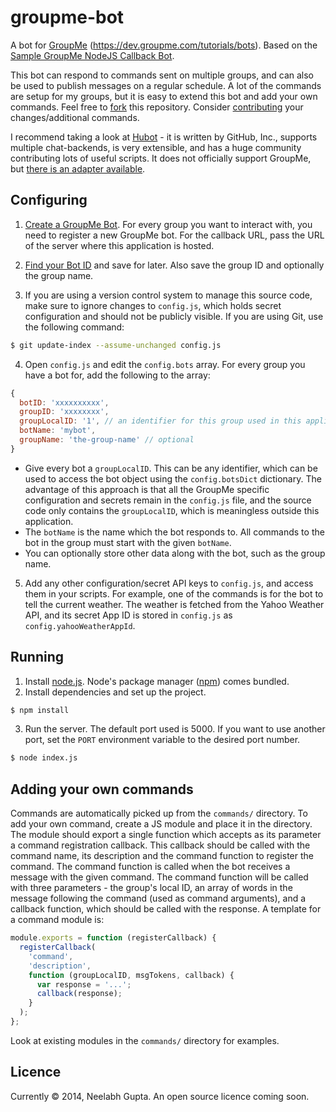 groupme-bot
===========
A bot for [GroupMe](https://groupme.com/) (https://dev.groupme.com/tutorials/bots).
Based on the [Sample GroupMe NodeJS Callback Bot](https://github.com/groupme/bot-tutorial-nodejs).

This bot can respond to commands sent on multiple groups, and can also be used to publish messages on a regular schedule.
A lot of the commands are setup for my groups, but it is easy to extend this bot and add your own commands.
Feel free to [fork](https://help.github.com/articles/fork-a-repo/) this repository.
Consider [contributing](https://guides.github.com/activities/contributing-to-open-source/#contributing) your changes/additional commands.

I recommend taking a look at [Hubot](https://hubot.github.com/) - it is written by GitHub, Inc., supports multiple
chat-backends, is very extensible, and has a huge community contributing lots of useful scripts. It does not officially support
GroupMe, but [there is an adapter available](https://github.com/AdamEdgett/hubot-groupme).

Configuring
-----------
1. [Create a GroupMe Bot](https://github.com/groupme/bot-tutorial-nodejs#next-create-a-groupme-bot).
For every group you want to interact with, you need to register a new GroupMe bot. For the callback URL, pass the URL of the server where this application is hosted.

2. [Find your Bot ID](https://github.com/neelabhg/groupme-bot#find-your-bot-id) and save for later. Also save the group ID and optionally the group name.

3. If you are using a version control system to manage this source code, make sure to ignore changes to `config.js`,
which holds secret configuration and should not be publicly visible. If you are using Git, use the following command:  
  ```sh
  $ git update-index --assume-unchanged config.js
  ```
4. Open `config.js` and edit the `config.bots` array. For every group you have a bot for, add the following to the array:  
  ```js
  {
    botID: 'xxxxxxxxxx',
    groupID: 'xxxxxxxx',
    groupLocalID: '1', // an identifier for this group used in this application only
    botName: 'mybot',
    groupName: 'the-group-name' // optional
  }
  ```
  * Give every bot a `groupLocalID`. This can be any identifier, which can be used to access the bot object using the `config.botsDict` dictionary.
  The advantage of this approach is that all the GroupMe specific configuration and secrets remain in the `config.js` file,
  and the source code only contains the `groupLocalID`, which is meaningless outside this application.
  * The `botName` is the name which the bot responds to. All commands to the bot in the group must start with the given `botName`.
  * You can optionally store other data along with the bot, such as the group name.

5. Add any other configuration/secret API keys to `config.js`, and access them in your scripts.
For example, one of the commands is for the bot to tell the current weather.
The weather is fetched from the Yahoo Weather API, and its secret App ID is stored in `config.js` as `config.yahooWeatherAppId`.

Running
-------
1. Install [node.js](http://nodejs.org/). Node's package manager ([npm](https://www.npmjs.org/)) comes bundled.
2. Install dependencies and set up the project.  
```sh
$ npm install
```
3. Run the server. The default port used is 5000. If you want to use another port, set the `PORT` environment variable to the desired port number.
```sh
$ node index.js
```

Adding your own commands
------------------------
Commands are automatically picked up from the `commands/` directory. To add your own command, create a JS module and place it in the directory.
The module should export a single function which accepts as its parameter a command registration callback. This callback should be called with the
command name, its description and the command function to register the command. The command function is called when the bot receives a message with
the given command. The command function will be called with three parameters - the group's local ID, an array of words in the message following the
command (used as command arguments), and a callback function, which should be called with the response. A template for a command module is:
```js
module.exports = function (registerCallback) {
  registerCallback(
    'command',
    'description',
    function (groupLocalID, msgTokens, callback) {
      var response = '...';
      callback(response);
    }
  );
};

```
Look at existing modules in the `commands/` directory for examples.

Licence
-------
Currently &copy; 2014, Neelabh Gupta. An open source licence coming soon.

